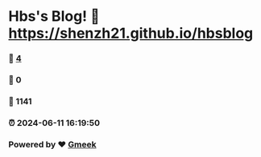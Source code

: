 # Hbs's Blog! :link: https://shenzh21.github.io/hbsblog 
### :page_facing_up: [4](https://shenzh21.github.io/hbsblog/tag.html) 
### :speech_balloon: 0 
### :hibiscus: 1141 
### :alarm_clock: 2024-06-11 16:19:50 
### Powered by :heart: [Gmeek](https://github.com/Meekdai/Gmeek)
